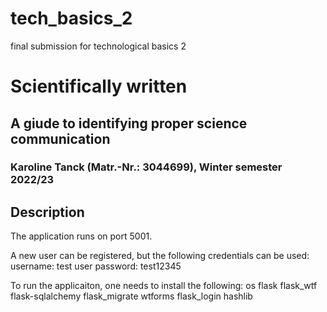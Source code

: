 # tech_basics_2
final submission for technological basics 2

# Scientifically written
## A giude to identifying proper science communication
### Karoline Tanck (Matr.-Nr.: 3044699), Winter semester 2022/23
## Description
The application runs on port 5001.

A new user can be registered, but the following credentials can be used:
  username: test user
  password: test12345

To run the applicaiton, one needs to install the following:
  os
  flask
  flask_wtf
  flask-sqlalchemy
  flask_migrate
  wtforms
  flask_login
  hashlib
